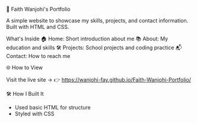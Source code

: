 🌟 Faith Wanjohi's Portfolio 

A simple website to showcase my skills, projects, and contact information. Built with HTML and CSS.

What's Inside
🏠 Home: Short introduction about me
📚 About: My education and skills
🛠️ Projects: School projects and coding practice
📬 Contact: How to reach me

🌐 How to View

Visit the live site → 👉 https://wanjohi-fay.github.io/Faith-Wanjohi-Portfolio/

🛠️ How I Built It

- Used basic HTML for structure
- Styled with CSS
